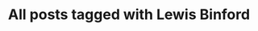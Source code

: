 ---
layout: tag
title: "All posts tagged with Lewis Binford"
permalink: /weblog/tags/lewis-binford/
taxonomy: Lewis Binford
---
